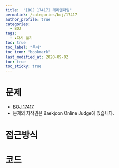 ```yaml
---
title:  "[BOJ 17417] 게리멘더링"
permalink: /categories/boj/17417
author_profile: true
categories:
  - BOJ
tags:
  - ★다시 풀기
toc: true
toc_label: "목차"
toc_icon: "bookmark"
last_modified_at: 2020-09-02
toc: true
toc_sticky: true
---
```

# 문제
* [BOJ 17417]()
* 문제의 저작권은 Baekjoon Online Judge에 있습니다.  

# 접근방식 


# 코드
```java

```